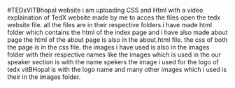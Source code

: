 #TEDxVITBhopal website
i am uploading CSS and Html with a video explaination of TedX website made by me
to acces the files open the tedx website file.
all the files are in their respective folders.i have made html folder which contains the html of the index page and i have also made about page the html of the about page is also in the about.html file.
the css of both the page is in the css file.
the images i have used is also in the images folder with their respective names like the images which is used in the our speaker section is with the name spekers the image i used for the logo of tedx vitBHopal is with the logo name and many other images which i used is their in the images folder.
